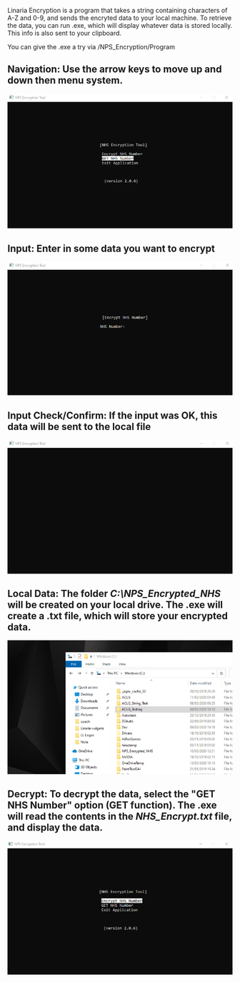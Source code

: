 Linaria Encryption is a program that takes a string containing characters of A-Z and 0-9, and sends the encryted data to your
local machine. To retrieve the data, you can run .exe, which will display whatever data is stored locally. This info is also sent to 
your clipboard.

You can give the .exe a try via /NPS_Encryption/Program

<h2>Navigation: Use the arrow keys to move up and down then menu system.</h2>

![](gifs/1.gif)

<h2>Input: Enter in some data you want to encrypt</h2>


![](gifs/2.gif)

<h2>Input Check/Confirm: If the input was OK, this data will be sent to the local file</h2>


![](gifs/3.gif)

<h2>Local Data: The folder <i>C:\NPS_Encrypted_NHS</i> will be created on your local drive. The .exe will create a .txt file, which will store your encrypted data.</h2>


![](gifs/4.gif)

<h2>Decrypt: To decrypt the data, select the "GET NHS Number" option (GET function). The .exe will read the contents in the <i>NHS_Encrypt.txt</i> file, and display the data.</h2>


![](gifs/5.gif)
